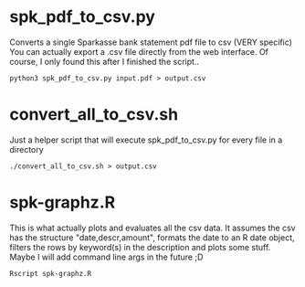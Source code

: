 # spk_pdf_to_csv.py
Converts a single Sparkasse bank statement pdf file to csv (VERY specific)
You can actually export a .csv file directly from the web interface. Of course, I only found this after I finished the script..

`python3 spk_pdf_to_csv.py input.pdf > output.csv`

# convert_all_to_csv.sh
Just a helper script that will execute spk_pdf_to_csv.py for every file in a directory

`./convert_all_to_csv.sh > output.csv`

# spk-graphz.R
This is what actually plots and evaluates all the csv data.
It assumes the csv has the structure "date,descr,amount", formats the date to an R date object, filters the rows by keyword(s) in the description and plots some stuff. Maybe I will add command line args in the future ;D

`Rscript spk-graphz.R`
